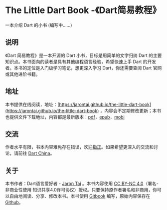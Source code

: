 # The Little Dart Book -《Dart简易教程》

一本介绍 Dart 的小书 \(编写中......\)

## 说明

《Dart 简易教程》是一本开源的 Dart 小书，目标是用简单的文字归纳 Dart 的主要知识点。本书面向的读者是具有其他编程语言经验，希望快速上手 Dart 的开发者。本书的定位是入门级学习笔记，想更深入学习 Dart，你还需要查阅 Dart 官网或其他进阶书籍。

## 地址

本书提供在线阅读，地址：[https://jarontai.github.io/the-little-dart-book](https://jarontai.github.io/the-little-dart-book) ，内容会不定期修改更新；本书也提供文件下载地址，内容都是最新版本：[pdf](https://www.gitbook.com/download/pdf/book/jarontai/the-little-dart-book)，[epub](https://www.gitbook.com/download/epub/book/jarontai/the-little-dart-book)，[mobi](https://www.gitbook.com/download/mobi/book/jarontai/the-little-dart-book)

## 交流

作者水平有限，书本内容难免存在错误，欢迎[指正](https://github.com/jarontai/the-little-dart-book/issues/new)。如果希望更深入的交流和讨论，请前往 [Dart China](http://www.dart-china.org/)。

## 关于

本书作者：Dart语言爱好者 - [Jaron Tai](https://github.com/jarontai) 。本书内容使用 [CC BY-NC 4.0](http://creativecommons.org/licenses/by-nc/4.0/)（署名-非商业性使用 知识共享4.0许可协议）授权。只要保持原作者署名和非商用，你可以自由地阅读、分享、修改本书。本书使用 [Gitbook](https://www.gitbook.com/) 编写，原始内容保存在 [Github](https://github.com/jarontai/the-little-dart-book)。

